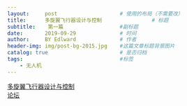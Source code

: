 ```yaml
---
layout:     post                    # 使用的布局（不需要改）
title:      多旋翼飞行器设计与控制                # 标题 
subtitle:    第一篇                  #副标题
date:       2019-09-29              # 时间
author:     BY Edlward              # 作者
header-img: img/post-bg-2015.jpg    #这篇文章标题背景图片
catalog: true                       # 是否归档
tags:                               #标签
    - 无人机
---
```

[多旋翼飞行器设计与控制](http://rfly.buaa.edu.cn/course.html)  
[论坛](https://flyeval.com/forum/)  

